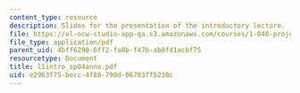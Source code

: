 ```yaml
---
content_type: resource
description: Slides for the presentation of the introductory lecture.
file: https://ol-ocw-studio-app-qa.s3.amazonaws.com/courses/1-040-project-management-spring-2004/e2963f75becc4f88790d06703ff5230c_l1intro_sp04anno.pdf
file_type: application/pdf
parent_uid: 4bff6290-6ff2-fa8b-f47b-ab0fd1acbf75
resourcetype: Document
title: l1intro_sp04anno.pdf
uid: e2963f75-becc-4f88-790d-06703ff5230c
---
```

